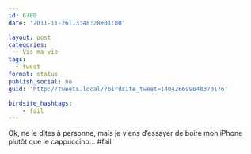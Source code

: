 ```yaml
---
id: 6780
date: '2011-11-26T13:48:28+01:00'

layout: post
categories:
  - Vis ma vie
tags:
  - tweet
format: status
publish_social: no
guid: 'http://tweets.local/?birdsite_tweet=140426699048370176'

birdsite_hashtags:
    - fail
---
```


Ok, ne le dites à personne, mais je viens d’essayer de boire mon iPhone plutôt que le cappuccino… #fail